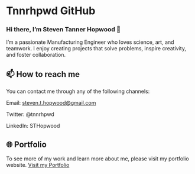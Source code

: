 # Tnnrhpwd GitHub
### Hi there, I’m Steven Tanner Hopwood 👋

I’m a passionate Manufacturing Engineer who loves science, art, and teamwork. I enjoy creating projects that solve problems, inspire creativity, and foster collaboration.

## 📫 How to reach me
You can contact me through any of the following channels:

Email: steven.t.hopwood@gmail.com

Twitter: @tnnrhpwd

LinkedIn: STHopwood

## 🌐 Portfolio
To see more of my work and learn more about me, please visit my portfolio website.
[Visit my Portfolio](https://sthopwood.com)